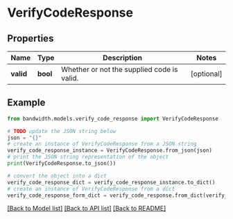 # VerifyCodeResponse


## Properties

Name | Type | Description | Notes
------------ | ------------- | ------------- | -------------
**valid** | **bool** | Whether or not the supplied code is valid. | [optional] 

## Example

```python
from bandwidth.models.verify_code_response import VerifyCodeResponse

# TODO update the JSON string below
json = "{}"
# create an instance of VerifyCodeResponse from a JSON string
verify_code_response_instance = VerifyCodeResponse.from_json(json)
# print the JSON string representation of the object
print(VerifyCodeResponse.to_json())

# convert the object into a dict
verify_code_response_dict = verify_code_response_instance.to_dict()
# create an instance of VerifyCodeResponse from a dict
verify_code_response_form_dict = verify_code_response.from_dict(verify_code_response_dict)
```
[[Back to Model list]](../README.md#documentation-for-models) [[Back to API list]](../README.md#documentation-for-api-endpoints) [[Back to README]](../README.md)


